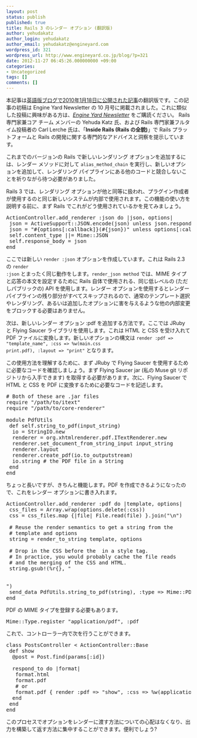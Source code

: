 ```yaml
---
layout: post
status: publish
published: true
title: Rails 3 のレンダー オプション (翻訳版)
author: yehudakatz
author_login: yehudakatz
author_email: yehudakatz@engineyard.com
wordpress_id: 321
wordpress_url: http://www.engineyard.co.jp/blog/?p=321
date: 2012-11-27 06:45:26.000000000 +09:00
categories:
- Uncategorized
tags: []
comments: []
---
```

<div class="note">
本記事は<a href="http://www.engineyard.com/blog/2010/render-options-in-rails-3/" target="_blank">英語版ブログで2010年1月18日に公開された記事</a>の翻訳版です。この記事の初稿は Engine Yard Newsletter の 10 月号に掲載されました。これに類似した投稿に興味がある方は、<a href="http://www.engineyard.com/newsletter"><em>Engine Yard Newsletter</em></a> をご購読ください。
Rails 専門家兼コア チーム メンバーの Yehuda Katz 氏、および Rails 専門家兼フルタイム投稿者の Carl Lerche 氏は、「<strong>Inside Rails (Rails の全貌)</strong>」で Rails プラットフォームと Rails の開発に関する専門的なアドバイスと洞察を提示しています。
</div>

これまでのバージョンの Rails で新しいレンダリング オプションを追加するには、レンダー メソッドに対して <code>alias_method_chain</code> を実行し、新しいオプションを追加して、レンダリング パイプラインにある他のコードと競合しないことを祈りながら待つ必要がありました。

Rails 3 では、レンダリング オプションが他と同等に扱われ、プラグイン作成者が使用するのと同じ新しいシステムが内部で使用されます。この機能の使い方を説明する前に、まず Rails でこれがどう使用されているかを見てみましょう。
<pre lang="ruby" escaped="true">ActionController.add_renderer :json do |json, options|
 json = ActiveSupport::JSON.encode(json) unless json.respond_to?(:to_str)
 json = "#{options[:callback]}(#{json})" unless options[:callback].blank?
 self.content_type ||= Mime::JSON
 self.response_body = json
end</pre>
ここでは新しい <code>render :json</code> オプションを作成しています。これは Rails 2.3 の <code>render :json</code> とまったく同じ動作をします。<code>render_json method</code> では、MIME タイプと応答の本文を設定するために Rails 自体で使用される、同じ低レベルの (ただしパブリックの) API を使用します。レンダー オプションを使用するとレンダー パイプラインの残り部分がすべてスキップされるので、通常のテンプレート選択やレンダリング、あるいは追加したオプションに害を与えるような他の内部変更をブロックする必要はありません。

次は、新しいレンダー オプション :pdf を追加する方法です。ここでは JRuby と Flying Saucer ライブラリを使用します。これは HTML と CSS を受け入れて PDF ファイルに変換します。新しいオプションの構文は <code>render :pdf =&gt; "template_name", :css =&gt; %w(main.css print.pdf), :layout =&gt; "print"</code> となります。

この使用方法を理解するために、まず JRuby で Flying Saucer を使用するために必要なコードを確認しましょう。まず Flying Saucer jar (私の Muse git リポジトリから入手できます) を取得する必要があります。次に、Flying Saucer で HTML と CSS を PDF に変換するために必要なコードを記述します。
<pre lang="ruby" escaped="true"># Both of these are .jar files
require "/path/to/itext"
require "/path/to/core-renderer"

module PdfUtils
 def self.string_to_pdf(input_string)
  io = StringIO.new
  renderer = org.xhtmlrenderer.pdf.ITextRenderer.new
  renderer.set_document_from_string_input input_string
  renderer.layout
  renderer.create_pdf(io.to_outputstream)
  io.string # the PDF file in a String
 end
end</pre>
ちょっと長いですが、きちんと機能します。PDF を作成できるようになったので、これをレンダー オプションに書き入れます。
<pre lang="ruby" escaped="true">ActionController.add_renderer :pdf do |template, options|
 css_files = Array.wrap(options.delete(:css))
 css = css_files.map {|file| File.read(file) }.join("\n")

 # Reuse the render semantics to get a string from the
 # template and options
 string = render_to_string template, options

 # Drop in the CSS before the  in a style tag.
 # In practice, you would probably cache the file reads
 # and the merging of the CSS and HTML.
 string.gsub!(%r{}, "
<!--
#{css}
-->

")
 send_data PdfUtils.string_to_pdf(string), :type =&gt; Mime::PDF
end</pre>
PDF の MIME タイプを登録する必要もあります。
<pre lang="ruby" escaped="true">Mime::Type.register "application/pdf", :pdf</pre>
これで、コントローラー内で次を行うことができます。
<pre lang="ruby" escaped="true">class PostsController &lt; ActionController::Base
 def show
  @post = Post.find(params[:id])

  respond_to do |format|
   format.html
   format.pdf
   # or
   format.pdf { render :pdf =&gt; "show", :css =&gt; %w(application print) }
  end
 end
end</pre>
このプロセスでオプションをレンダーに渡す方法についての心配はなくなり、出力を構築して返す方法に集中することができます。便利でしょう?
